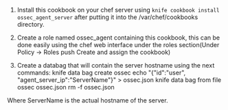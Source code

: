 1. Install this cookbook on your chef server using ```knife cookbook install ossec_agent_server``` after putting it into the /var/chef/cookbooks directory.


2. Create a role named ossec_agent containing this cookbook, this can be done easily using the chef web interface under the roles section(Under Policy -> Roles push Create and assign the cookbook)

3. Create a databag that will contain the server hostname using the next commands:
knife data bag create ossec
echo "{\"id\":\"user\", \"agent_server_ip\":\"ServerName\"}" > ossec.json
knife data bag from file ossec ossec.json
rm -f ossec.json

Where ServerName is the actual hostname of the server.
